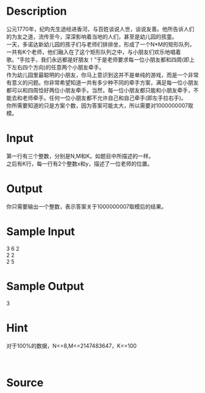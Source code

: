 
# Description

<div class="content"><div>公元1770年，纪昀先生途经进香河，与百姓谈说人世，谈说友善。他所告诉人们的为友之道，流传至今，深深影响着当地的人们，甚至是幼儿园的孩童。 </div>
<div>一天，多诺达新幼儿园的孩子们与老师们排排坐，形成了一个N*M的矩形队列，一共有K个老师，他们融入在了这个矩形队列之中，与小朋友们欢乐地唱着歌。“手拉手，我们永远都是好朋友！”于是老师要求每一位小朋友都和四周(即上下左右四个方向)的任意两个小朋友牵手。 </div>
<div>作为幼儿园里最聪明的小朋友，你马上意识到这并不是单纯的游戏，而是一个非常有意义的问题。你非常希望知道一共有多少种不同的牵手方案，满足每一位小朋友都可以和四周恰好两位小朋友牵手。当然，每一位小朋友都只能和小朋友牵手，不能去和老师牵手。任何一位小朋友都不允许自己和自己牵手(即左手拉右手)。 </div>
<div>你所需要知道的只是方案个数，因为答案可能太大，所以需要对1000000007取模。 </div>
<div></div>
<p></p></div>

# Input

<div class="content"><div>第一行有三个整数，分别是N,M和K。如题目中所描述的一样。 </div>
<div>之后有K行，每一行有2个整数x和y，描述了一位老师的位置。 </div>
<div></div>
<p></p></div>

# Output

<div class="content"><div>你只需要输出一个整数，表示答案关于1000000007取模后的结果。 </div>
<div></div>
<p></p></div>

# Sample Input

<div class="content"><span class="sampledata">3 6 2 <br/>
2 2 <br/>
2 5 </span></div>

# Sample Output

<div class="content"><span class="sampledata">3 </span></div>

# Hint

<div class="content"><p></p><p>对于100%的数据，N&lt;=8,M&lt;=2147483647，K&lt;=100 </p><br/>
<p></p><p></p></div>

# Source

<div class="content"><p><a href="problemset.php?search="></a></p></div>

